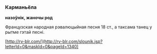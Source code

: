 ### Карманьёла
**назоўнік, жаночы род**

Французская народная рэвалюцыйная песня 18 ст., а таксама танец у рытме гэтай песні.

<a rel="author">[http://rv-blr.com/](http://rv-blr.com/slounik.jsp?letterId=0&maskId=0&pageId=1340)</a>
